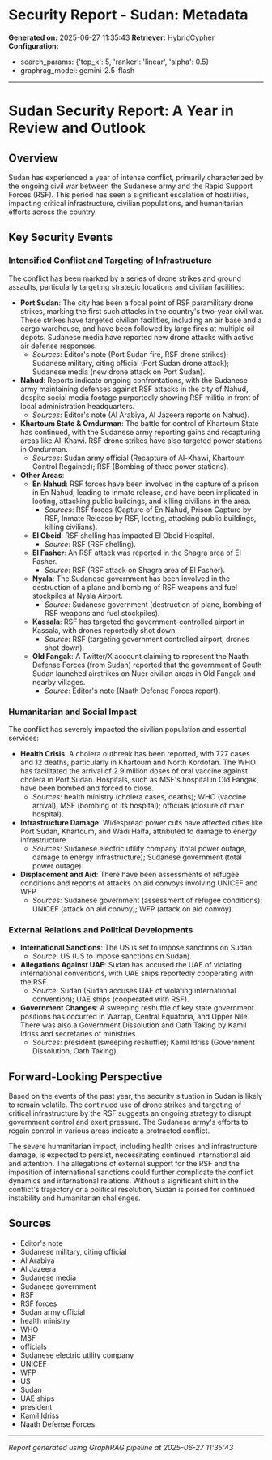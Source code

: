 # Security Report - Sudan: Metadata

**Generated on:** 2025-06-27 11:35:43
**Retriever:** HybridCypher
**Configuration:**
- search_params: {'top_k': 5, 'ranker': 'linear', 'alpha': 0.5}
- graphrag_model: gemini-2.5-flash

---

# Sudan Security Report: A Year in Review and Outlook

## Overview

Sudan has experienced a year of intense conflict, primarily characterized by the ongoing civil war between the Sudanese army and the Rapid Support Forces (RSF). This period has seen a significant escalation of hostilities, impacting critical infrastructure, civilian populations, and humanitarian efforts across the country.

## Key Security Events

### Intensified Conflict and Targeting of Infrastructure

The conflict has been marked by a series of drone strikes and ground assaults, particularly targeting strategic locations and civilian facilities:

*   **Port Sudan**: The city has been a focal point of RSF paramilitary drone strikes, marking the first such attacks in the country's two-year civil war. These strikes have targeted civilian facilities, including an air base and a cargo warehouse, and have been followed by large fires at multiple oil depots. Sudanese media have reported new drone attacks with active air defense responses.
    *   *Sources*: Editor's note (Port Sudan fire, RSF drone strikes); Sudanese military, citing official (Port Sudan drone attack); Sudanese media (new drone attack on Port Sudan).
*   **Nahud**: Reports indicate ongoing confrontations, with the Sudanese army maintaining defenses against RSF attacks in the city of Nahud, despite social media footage purportedly showing RSF militia in front of local administration headquarters.
    *   *Sources*: Editor's note (Al Arabiya, Al Jazeera reports on Nahud).
*   **Khartoum State & Omdurman**: The battle for control of Khartoum State has continued, with the Sudanese army reporting gains and recapturing areas like Al-Khawi. RSF drone strikes have also targeted power stations in Omdurman.
    *   *Sources*: Sudan army official (Recapture of Al-Khawi, Khartoum Control Regained); RSF (Bombing of three power stations).
*   **Other Areas**:
    *   **En Nahud**: RSF forces have been involved in the capture of a prison in En Nahud, leading to inmate release, and have been implicated in looting, attacking public buildings, and killing civilians in the area.
        *   *Sources*: RSF forces (Capture of En Nahud, Prison Capture by RSF, Inmate Release by RSF, looting, attacking public buildings, killing civilians).
    *   **El Obeid**: RSF shelling has impacted El Obeid Hospital.
        *   *Source*: RSF (RSF shelling).
    *   **El Fasher**: An RSF attack was reported in the Shagra area of El Fasher.
        *   *Source*: RSF (RSF attack on Shagra area of El Fasher).
    *   **Nyala**: The Sudanese government has been involved in the destruction of a plane and bombing of RSF weapons and fuel stockpiles at Nyala Airport.
        *   *Source*: Sudanese government (destruction of plane, bombing of RSF weapons and fuel stockpiles).
    *   **Kassala**: RSF has targeted the government-controlled airport in Kassala, with drones reportedly shot down.
        *   *Source*: RSF (targeting government controlled airport, drones shot down).
    *   **Old Fangak**: A Twitter/X account claiming to represent the Naath Defense Forces (from Sudan) reported that the government of South Sudan launched airstrikes on Nuer civilian areas in Old Fangak and nearby villages.
        *   *Source*: Editor's note (Naath Defense Forces report).

### Humanitarian and Social Impact

The conflict has severely impacted the civilian population and essential services:

*   **Health Crisis**: A cholera outbreak has been reported, with 727 cases and 12 deaths, particularly in Khartoum and North Kordofan. The WHO has facilitated the arrival of 2.9 million doses of oral vaccine against cholera in Port Sudan. Hospitals, such as MSF's hospital in Old Fangak, have been bombed and forced to close.
    *   *Sources*: health ministry (cholera cases, deaths); WHO (vaccine arrival); MSF (bombing of its hospital); officials (closure of main hospital).
*   **Infrastructure Damage**: Widespread power cuts have affected cities like Port Sudan, Khartoum, and Wadi Halfa, attributed to damage to energy infrastructure.
    *   *Sources*: Sudanese electric utility company (total power outage, damage to energy infrastructure); Sudanese government (total power outage).
*   **Displacement and Aid**: There have been assessments of refugee conditions and reports of attacks on aid convoys involving UNICEF and WFP.
    *   *Sources*: Sudanese government (assessment of refugee conditions); UNICEF (attack on aid convoy); WFP (attack on aid convoy).

### External Relations and Political Developments

*   **International Sanctions**: The US is set to impose sanctions on Sudan.
    *   *Source*: US (US to impose sanctions on Sudan).
*   **Allegations Against UAE**: Sudan has accused the UAE of violating international conventions, with UAE ships reportedly cooperating with the RSF.
    *   *Source*: Sudan (Sudan accuses UAE of violating international convention); UAE ships (cooperated with RSF).
*   **Government Changes**: A sweeping reshuffle of key state government positions has occurred in Warrap, Central Equatoria, and Upper Nile. There was also a Government Dissolution and Oath Taking by Kamil Idriss and secretaries of ministries.
    *   *Sources*: president (sweeping reshuffle); Kamil Idriss (Government Dissolution, Oath Taking).

## Forward-Looking Perspective

Based on the events of the past year, the security situation in Sudan is likely to remain volatile. The continued use of drone strikes and targeting of critical infrastructure by the RSF suggests an ongoing strategy to disrupt government control and exert pressure. The Sudanese army's efforts to regain control in various areas indicate a protracted conflict.

The severe humanitarian impact, including health crises and infrastructure damage, is expected to persist, necessitating continued international aid and attention. The allegations of external support for the RSF and the imposition of international sanctions could further complicate the conflict dynamics and international relations. Without a significant shift in the conflict's trajectory or a political resolution, Sudan is poised for continued instability and humanitarian challenges.

## Sources

*   Editor's note
*   Sudanese military, citing official
*   Al Arabiya
*   Al Jazeera
*   Sudanese media
*   Sudanese government
*   RSF
*   RSF forces
*   Sudan army official
*   health ministry
*   WHO
*   MSF
*   officials
*   Sudanese electric utility company
*   UNICEF
*   WFP
*   US
*   Sudan
*   UAE ships
*   president
*   Kamil Idriss
*   Naath Defense Forces

---

*Report generated using GraphRAG pipeline at 2025-06-27 11:35:43*